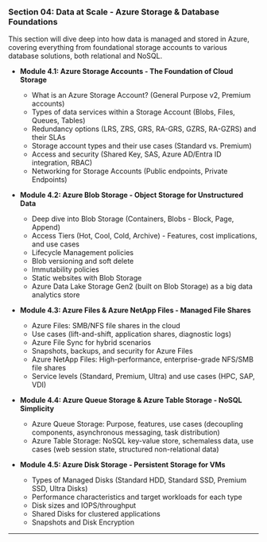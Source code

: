 
### **Section 04: Data at Scale - Azure Storage & Database Foundations**

This section will dive deep into how data is managed and stored in Azure, covering everything from foundational storage accounts to various database solutions, both relational and NoSQL.

* **Module 4.1: Azure Storage Accounts - The Foundation of Cloud Storage**
    * What is an Azure Storage Account? (General Purpose v2, Premium accounts)
    * Types of data services within a Storage Account (Blobs, Files, Queues, Tables)
    * Redundancy options (LRS, ZRS, GRS, RA-GRS, GZRS, RA-GZRS) and their SLAs
    * Storage account types and their use cases (Standard vs. Premium)
    * Access and security (Shared Key, SAS, Azure AD/Entra ID integration, RBAC)
    * Networking for Storage Accounts (Public endpoints, Private Endpoints)

* **Module 4.2: Azure Blob Storage - Object Storage for Unstructured Data**
    * Deep dive into Blob Storage (Containers, Blobs - Block, Page, Append)
    * Access Tiers (Hot, Cool, Cold, Archive) - Features, cost implications, and use cases
    * Lifecycle Management policies
    * Blob versioning and soft delete
    * Immutability policies
    * Static websites with Blob Storage
    * Azure Data Lake Storage Gen2 (built on Blob Storage) as a big data analytics store

* **Module 4.3: Azure Files & Azure NetApp Files - Managed File Shares**
    * Azure Files: SMB/NFS file shares in the cloud
    * Use cases (lift-and-shift, application shares, diagnostic logs)
    * Azure File Sync for hybrid scenarios
    * Snapshots, backups, and security for Azure Files
    * Azure NetApp Files: High-performance, enterprise-grade NFS/SMB file shares
    * Service levels (Standard, Premium, Ultra) and use cases (HPC, SAP, VDI)

* **Module 4.4: Azure Queue Storage & Azure Table Storage - NoSQL Simplicity**
    * Azure Queue Storage: Purpose, features, use cases (decoupling components, asynchronous messaging, task distribution)
    * Azure Table Storage: NoSQL key-value store, schemaless data, use cases (web session state, structured non-relational data)

* **Module 4.5: Azure Disk Storage - Persistent Storage for VMs**
    * Types of Managed Disks (Standard HDD, Standard SSD, Premium SSD, Ultra Disks)
    * Performance characteristics and target workloads for each type
    * Disk sizes and IOPS/throughput
    * Shared Disks for clustered applications
    * Snapshots and Disk Encryption

---